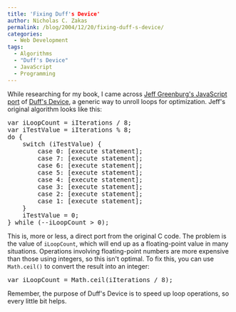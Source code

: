 ```yaml
---
title: 'Fixing Duff's Device'
author: Nicholas C. Zakas
permalink: /blog/2004/12/20/fixing-duff-s-device/
categories:
  - Web Development
tags:
  - Algorithms
  - "Duff's Device"
  - JavaScript
  - Programming
---
```

While researching for my book, I came across <a title="Duff's Device" rel="external" href="http://home.earthlink.net/~kendrasg/info/js_opt/jsOptMain.html#duffsdevice">Jeff Greenburg's JavaScript port</a> of <a title="Tom Duff on Duff's Device" rel="external" href="http://www.lysator.liu.se/c/duffs-device.html">Duff's Device</a>, a generic way to unroll loops for optimization. Jeff's original algorithm looks like this:

<pre>var iLoopCount = iIterations / 8; 
var iTestValue = iIterations % 8; 
do { 
    switch (iTestValue) { 
        case 0: [execute statement]; 
        case 7: [execute statement]; 
        case 6: [execute statement]; 
        case 5: [execute statement]; 
        case 4: [execute statement]; 
        case 3: [execute statement]; 
        case 2: [execute statement]; 
        case 1: [execute statement]; 
    } 
    iTestValue = 0; 
} while (--iLoopCount &gt; 0);</pre>

This is, more or less, a direct port from the original C code. The problem is the value of `iLoopCount`, which will end up as a floating-point value in many situations. Operations involving floating-point numbers are more expensive than those using integers, so this isn't optimal. To fix this, you can use `Math.ceil()` to convert the result into an integer:

<pre>var iLoopCount = Math.ceil(iIterations / 8);</pre>

Remember, the purpose of Duff's Device is to speed up loop operations, so every little bit helps.
